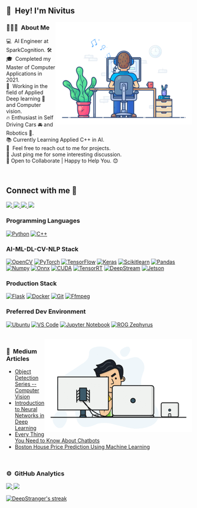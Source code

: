 ## 👋 &nbsp;Hey! I'm Nivitus

<img align="right" alt="GIF" src="https://github.com/Nivitus/Nivitus/blob/master/img/6.gif" width="370px"/>

### 👨🏻‍💻 &nbsp;About Me

💻 &nbsp;AI Engineer at SparkCognition. 🛠 \
🎓 &nbsp;Completed my Master of Computer Applications in 2021.\
🌱 &nbsp;Working in the field of Applied Deep learning 💪 and Computer vision.\
🔥 Enthusiast in Self Driving Cars 🚘 and Robotics 🤖. \
📚 Currently Learning Applied C++ in AI. \
💬 &nbsp;Feel free to reach out to me for projects. \
🤔 Just ping me for some interesting discussion. \
👯 Open to Collaborate | Happy to Help You. 😊

<br>
<h2 align="left"><b> Connect with me 🤝 </b></h2>

<p align="left">
  <a href="https://www.linkedin.com/in/nivitus-fernandez-999a6815b/">
    <img src="https://img.shields.io/badge/LinkedIn-0077B5?style=for-the-badge&logo=linkedin&logoColor=white">
  </a>
  <a href="https://medium.com/@Nivitus./">
    <img src="https://img.shields.io/badge/Medium-000000?style=for-the-badge&logo=medium&logoColor=white">
  </a>
  <a href="https://leetcode.com/u/Blue_Shark/">
    <img src="https://img.shields.io/badge/LeetCode-000000?style=for-the-badge&logo=LeetCode&logoColor=#d16c06">
  </a>
  <a href="https://codeforces.com/profile/DeepStranger">
    <img src="https://img.shields.io/badge/-Codeforces-FF0000?style=for-the-badge&logo=CodeForces&logoColor=white">
  </a>
</p>

### Programming Languages

[<img alt="Python" src="https://img.shields.io/badge/Python-FFD43B?style=for-the-badge&logo=python&logoColor=darkgreen" />]()
[<img alt="C++" src="https://img.shields.io/badge/C%2B%2B-00599C?style=for-the-badge&logo=c%2B%2B&logoColor=white" />]()

### AI-ML-DL-CV-NLP Stack

[<img alt="OpenCV" src="https://img.shields.io/badge/OpenCV-27338e?style=for-the-badge&logo=OpenCV&logoColor=white" />]()
[<img alt="PyTorch" src="https://img.shields.io/badge/PyTorch-EE4C2C?style=for-the-badge&logo=pytorch&logoColor=white" />]()
[<img alt="TensorFlow" src="https://img.shields.io/badge/TensorFlow-FF6F00?style=for-the-badge&logo=TensorFlow&logoColor=white" />]()
[<img alt="Keras" src="https://img.shields.io/badge/Keras-D00000?style=for-the-badge&logo=Keras&logoColor=white" />]()
[<img alt="Scikitlearn" src="https://img.shields.io/badge/-Scikitlearn-FFea00?style=for-the-badge&logo=Scikitlearn&logoColor=blue" />]()
[<img alt="Pandas" src="https://img.shields.io/badge/Pandas-00008b?style=for-the-badge&logo=Pandas&logoColor=white" />]()
[<img alt="Numpy" img src="https://img.shields.io/badge/Numpy-777BB4?style=for-the-badge&logo=numpy&logoColor=white" />]()
[<img alt="Onnx" src="https://img.shields.io/badge/ONNX-005CED?style=for-the-badge&logo=onnx&logoColor=white" />]()
[<img alt="CUDA" src="https://img.shields.io/badge/CUDA-76B900?style=for-the-badge&logo=nvidia&logoColor=white" />]()
[<img alt="TensorRT" src="https://img.shields.io/badge/TensorRT-76B900?style=for-the-badge&logo=nvidia&logoColor=white" />]()
[<img alt="DeepStream" src="https://img.shields.io/badge/DeepStream-76B900?style=for-the-badge&logo=nvidia&logoColor=white" />]()
[<img alt="Jetson" src="https://img.shields.io/badge/Jetson-76B900?style=for-the-badge&logo=nvidia&logoColor=white" />]()

### Production Stack

[<img alt="Flask" src="https://img.shields.io/badge/Flask-000000?style=for-the-badge&logo=flask&logoColor=white" />]()
[<img alt="Docker" src="https://img.shields.io/badge/Docker-2CA5E0?style=for-the-badge&logo=docker&logoColor=white" />]()
[<img alt="Git" src="https://img.shields.io/badge/Git-F05032?style=for-the-badge&logo=git&logoColor=white" />]()
[<img alt="Ffmpeg" src="https://img.shields.io/badge/FFMPEG-007808?&style=for-the-badge&logo=ffmpeg&logoColor=white" />]()

### Preferred Dev Environment

[<img alt="Ubuntu" src="https://img.shields.io/badge/Ubuntu-E95420?&style=for-the-badge&logo=ubuntu&logoColor=white" />]()
[<img alt="VS Code" src="https://img.shields.io/badge/Visual_Studio_Code-0078D4?style=for-the-badge&logo=visual%20studio%20code&logoColor=white" />]()
[<img alt="Jupyter Notebook" src="https://img.shields.io/badge/Jupyter-8fbc8f?style=for-the-badge&logo=Jupyter&logoColor=darkgreen" />]()
[<img alt="ROG Zephyrus" src="https://img.shields.io/badge/ROG-G531GT-eeeeee?style=for-the-badge&logo=asus&logoColor=white" />]()

<br>

<img align="right" alt="GIF" src="https://github.com/Nivitus/Nivitus/blob/master/img/me_1.gif" width="400px"/>

### 📕 &nbsp;Medium Articles
<ul>
  <li><a href="https://medium.com/@Nivitus./object-detection-series-2a36018385ac">Object Detection Series -- Computer Vision</a></li>
  <li><a href="https://medium.com/@Nivitus./introduction-to-neural-networks-in-deep-learning-9fd21cf2d7a3">Introduction to Neural Networks in Deep     Learning</a></li>
  <li><a href="https://chatbotslife.com/every-thing-you-need-to-know-about-chatbots-43b4a2f1670c">Every Thing You Need to Know About Chatbots </a></li>
  <li><a href="https://medium.com/analytics-vidhya/boston-house-price-prediction-using-machine-learning-ad3750a866cd">Boston House Price Prediction Using Machine Learning
</a></li>
</ul>
<br>

### ⚙️ &nbsp;GitHub Analytics

<p align="left">
<a href="https://github.com/Nivitus">
  <img height="180em" src="https://github-readme-stats-eight-theta.vercel.app/api?username=Nivitus&show_icons=true&theme=react&include_all_commits=true&count_private=true"/>
  <img height="180em" src="https://github-readme-stats-eight-theta.vercel.app/api/top-langs/?username=Nivitus&layout=compact&langs_count=8&theme=react"/>
</a>
</p>

<p align="left">
  <a href="https://github.com/DenverCoder1/github-readme-streak-stats">
    <img title="🔥 Get streak stats for your profile at git.io/streak-stats" alt="DeepStranger's streak" src="https://github-readme-streak-stats.herokuapp.com/?user=nivitus&theme=blue-green&hide_border=true"/>
  </a>
</p>

